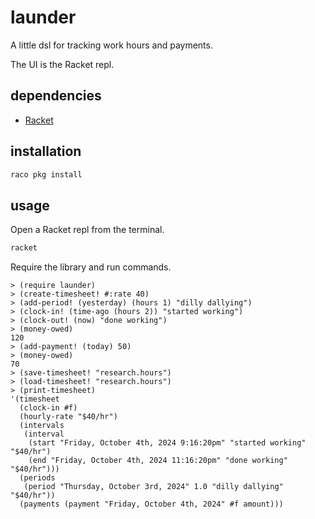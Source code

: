 launder
=======

A little dsl for tracking work hours and payments.

The UI is the Racket repl.

## dependencies

- [Racket](https://racket-lang.org/)

## installation

```sh
raco pkg install
```

## usage

Open a Racket repl from the terminal.

```sh
racket
```

Require the library and run commands.

```racket
> (require launder)
> (create-timesheet! #:rate 40)
> (add-period! (yesterday) (hours 1) "dilly dallying")
> (clock-in! (time-ago (hours 2)) "started working")
> (clock-out! (now) "done working")
> (money-owed)
120
> (add-payment! (today) 50)
> (money-owed)
70
> (save-timesheet! "research.hours")
> (load-timesheet! "research.hours")
> (print-timesheet)
'(timesheet
  (clock-in #f)
  (hourly-rate "$40/hr")
  (intervals
   (interval
    (start "Friday, October 4th, 2024 9:16:20pm" "started working" "$40/hr")
    (end "Friday, October 4th, 2024 11:16:20pm" "done working" "$40/hr")))
  (periods
   (period "Thursday, October 3rd, 2024" 1.0 "dilly dallying" "$40/hr"))
  (payments (payment "Friday, October 4th, 2024" #f amount)))
```
